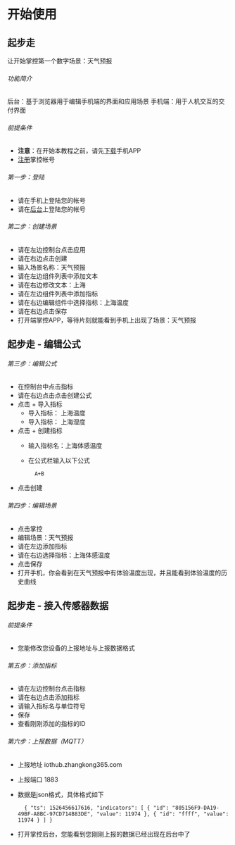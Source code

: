 # 开始使用
## 起步走
让开始掌控第一个数字场景：天气预报
###### 功能简介
后台：基于浏览器用于编辑手机端的界面和应用场景
手机端：用于人机交互的交付界面

###### 前提条件
- **注意**：在开始本教程之前，请先[下载](https://github.com/cooldk/zhangkong365/blob/master/doc/download.md)手机APP
- [注册](http://console.zhangkong365.com/)掌控帐号

###### 第一步：登陆
- 请在手机上登陆您的帐号
- 请在[后台](http://console.zhangkong365.com/)上登陆您的帐号
###### 第二步：创建场景
- 请在左边控制台点击应用
- 请在右边点击创建
- 输入场景名称：天气预报
- 请在左边组件列表中添加文本
- 请在右边修改文本：上海
- 请在左边组件列表中添加指标
- 请在右边编辑组件中选择指标：上海温度
- 请在右边点击保存
- 打开端掌控APP，等待片刻就能看到手机上出现了场景：天气预报

## 起步走 - 编辑公式

###### 第三步：编辑公式
- 在控制台中点击指标
- 请在右边点击点击创建公式
- 点击 + 导入指标
	- 导入指标： 上海温度
	- 导入指标： 上海湿度
- 点击 + 创建指标
	- 输入指标名：上海体感温度
	- 在公式栏输入以下公式 

			A+B
			
- 点击创建

###### 第四步：编辑场景
- 点击掌控
- 编辑场景：天气预报
- 请在左边添加指标
- 请在右边选择指标：上海体感温度
- 点击保存
- 打开手机，你会看到在天气预报中有体验温度出现，并且能看到体验温度的历史曲线

## 起步走 - 接入传感器数据
###### 前提条件
- 您能修改您设备的上报地址与上报数据格式

###### 第五步：添加指标
- 请在左边控制台点击指标
- 请在右边点击添加指标
- 请输入指标名与单位符号
- 保存
- 查看刚刚添加的指标的ID

###### 第六步：上报数据（MQTT）
- 上报地址 iothub.zhangkong365.com
- 上报端口 1883
- 数据是json格式，具体格式如下

		{ "ts": 1526456617616, "indicators": [ { "id": "805156F9-DA19-49BF-A8BC-97CD714B83DE", "value": 11974 }, { "id": "ffff", "value": 11974 } ] }
		
- 打开掌控后台，您能看到您刚刚上报的数据已经出现在后台中了


